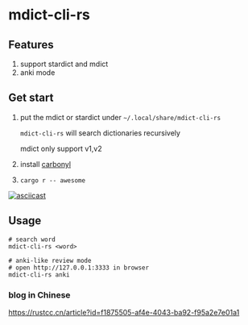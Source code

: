 # mdict-cli-rs

## Features
1. support stardict and mdict
2. anki mode

## Get start
1. put the mdict or stardict under `~/.local/share/mdict-cli-rs` 

    `mdict-cli-rs` will search dictionaries recursively

    mdict only support v1,v2

2. install [carbonyl](https://github.com/fathyb/carbonyl)
3. `cargo r -- awesome`

[![asciicast](https://asciinema.org/a/684675.svg)](https://asciinema.org/a/684675)

## Usage

```
# search word
mdict-cli-rs <word>

# anki-like review mode
# open http://127.0.0.1:3333 in browser
mdict-cli-rs anki
```

### blog in Chinese

https://rustcc.cn/article?id=f1875505-af4e-4043-ba92-f95a2e7e01a1
